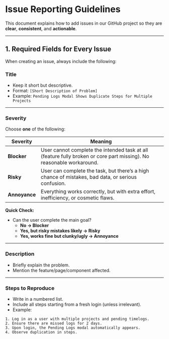 # Issue Reporting Guidelines

This document explains how to add issues in our GitHub project so they are **clear**, **consistent**, and **actionable**.

---

## 1. Required Fields for Every Issue

When creating an issue, always include the following:

### **Title**

- Keep it short but descriptive.
- Format: `[Short Description of Problem]`
- Example: `Pending Logs Modal Shows Duplicate Steps for Multiple Projects`

---

### **Severity**

Choose **one** of the following:

| Severity   | Meaning |
|------------|---------|
| **Blocker** | User cannot complete the intended task at all (feature fully broken or core part missing). No reasonable workaround. |
| **Risky**   | User can complete the task, but there’s a high chance of mistakes, bad data, or serious confusion. |
| **Annoyance** | Everything works correctly, but with extra effort, inefficiency, or cosmetic flaws. |

**Quick Check:**  

- Can the user complete the main goal?  
  - **No → Blocker**  
  - **Yes, but risky mistakes likely → Risky**  
  - **Yes, works fine but clunky/ugly → Annoyance**

---

### **Description**

- Briefly explain the problem.
- Mention the feature/page/component affected.

---

### **Steps to Reproduce**

- Write in a numbered list.
- Include all steps starting from a fresh login (unless irrelevant).
- Example:

```plaintext
1. Log in as a user with multiple projects and pending timelogs.
2. Ensure there are missed logs for 2 days.
3. Upon login, the Pending Logs modal automatically appears.
4. Observe duplication in steps.
